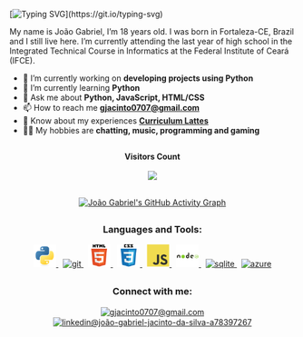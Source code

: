 [![Typing SVG](https://readme-typing-svg.herokuapp.com/?color=FFD900&size=35&center=true&vCenter=true&width=1000&lines=Hello!+How+are+you?+👋;Welcome+to+my+profile!)](https://git.io/typing-svg)

My name is João Gabriel, I’m 18 years old. I was born in Fortaleza-CE, Brazil and I still live here. I’m currently attending the last year of high school in the Integrated Technical Course in Informatics at the Federal Institute of Ceará (IFCE).</h3>

- 🔭 I’m currently working on **developing projects using Python**
- 🌱 I’m currently learning **Python**
- 💬 Ask me about **Python, JavaScript, HTML/CSS**
- 📫 How to reach me **gjacinto0707@gmail.com**
- 📄 Know about my experiences [**Curriculum Lattes**](http://lattes.cnpq.br/5485294122897620)
- 👨‍💻 My hobbies are **chatting, music, programming and gaming**

##

<div align="center">
  <p align="center"><b> Visitors Count </b></p>
  <img align="center" src="https://profile-counter.glitch.me/{JGabrielJ}/count.svg"><br><br>

  [![João Gabriel's GitHub Activity Graph](https://github-readme-activity-graph.vercel.app/graph?username=JGabrielJ&bg_color=0D1117&color=FFFFFF&line=7D6414&point=FFD900&area=true&hide_border=true)](https://github.com/ashutosh00710/github-readme-activity-graph)
</div>

##

<div align="center">
  <h3 align="center"> Languages and Tools: </h3>
  <a align="center" href="https://www.python.org" target="_blank" rel="noreferrer"> <img src="https://raw.githubusercontent.com/devicons/devicon/master/icons/python/python-original.svg" alt="python" width="40" height="40"> </a> &nbsp;
  <a align="center" href="https://git-scm.com/" target="_blank" rel="noreferrer"> <img src="https://www.vectorlogo.zone/logos/git-scm/git-scm-icon.svg" alt="git" width="40" height="40"> </a> &nbsp;
  <a align="center" href="https://www.w3.org/html/" target="_blank" rel="noreferrer"> <img src="https://raw.githubusercontent.com/devicons/devicon/master/icons/html5/html5-original-wordmark.svg" alt="html5" width="40" height="40"> </a> &nbsp;
  <a align="center" href="https://www.w3schools.com/css/" target="_blank" rel="noreferrer"> <img src="https://raw.githubusercontent.com/devicons/devicon/master/icons/css3/css3-original-wordmark.svg" alt="css3" width="40" height="40"> </a> &nbsp;
  <a align="center" href="https://developer.mozilla.org/en-US/docs/Web/JavaScript" target="_blank" rel="noreferrer"> <img src="https://raw.githubusercontent.com/devicons/devicon/master/icons/javascript/javascript-original.svg" alt="javascript" width="40" height="40"> </a> &nbsp;
  <a align="center" href="https://nodejs.org" target="_blank" rel="noreferrer"> <img src="https://raw.githubusercontent.com/devicons/devicon/master/icons/nodejs/nodejs-original-wordmark.svg" alt="nodejs" width="40" height="40"> </a> &nbsp;
  <a align="center" href="https://www.sqlite.org/" target="_blank" rel="noreferrer"> <img src="https://www.vectorlogo.zone/logos/sqlite/sqlite-icon.svg" alt="sqlite" width="40" height="40"> </a> &nbsp;
  <a align="center" href="https://azure.microsoft.com/en-in/" target="_blank" rel="noreferrer"> <img src="https://www.vectorlogo.zone/logos/microsoft_azure/microsoft_azure-icon.svg" alt="azure" width="40" height="40"> </a>
</div>

##

<div align="center">
  <h3 align="center"> Connect with me: </h3>
  <a align="center" href="mailto:gjacinto0707@gmail.com" target="_blank"> <img align="center" src="https://img.shields.io/badge/Gmail-D14836?style=for-the-badge&logo=gmail&logoColor=white" alt="gjacinto0707@gmail.com"> </a>
  <a align="center" href="https://linkedin.com/in/joão-gabriel-jacinto-da-silva-a78397267" target="_blank"> <img align="center" src="https://img.shields.io/badge/LinkedIn-0077B5?style=for-the-badge&logo=linkedin&logoColor=white" alt="linkedin@joão-gabriel-jacinto-da-silva-a78397267"> </a>
</div>
